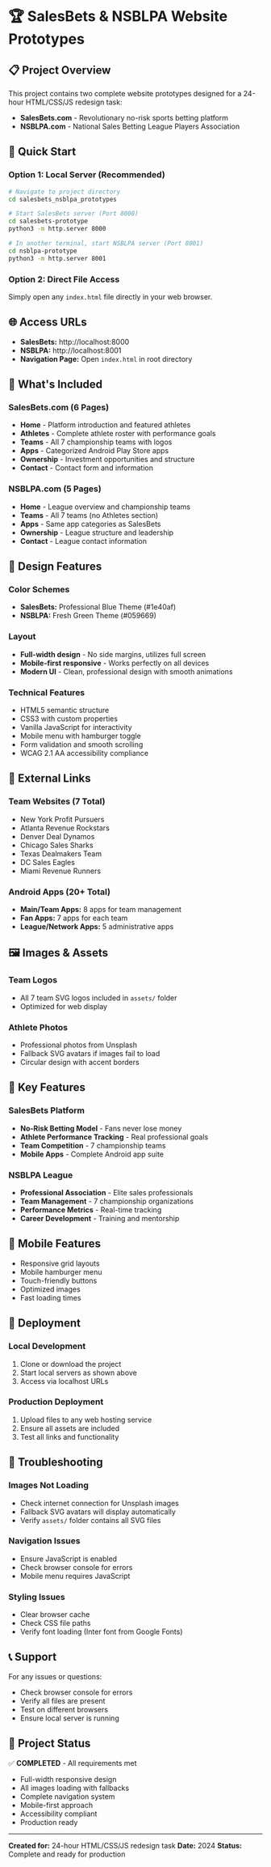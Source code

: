 # 🏆 SalesBets & NSBLPA Website Prototypes

## 📋 Project Overview

This project contains two complete website prototypes designed for a 24-hour HTML/CSS/JS redesign task:

- **SalesBets.com** - Revolutionary no-risk sports betting platform
- **NSBLPA.com** - National Sales Betting League Players Association

## 🚀 Quick Start

### Option 1: Local Server (Recommended)

```bash
# Navigate to project directory
cd salesbets_nsblpa_prototypes

# Start SalesBets server (Port 8000)
cd salesbets-prototype
python3 -m http.server 8000

# In another terminal, start NSBLPA server (Port 8001)
cd nsblpa-prototype
python3 -m http.server 8001
```

### Option 2: Direct File Access

Simply open any `index.html` file directly in your web browser.

## 🌐 Access URLs

- **SalesBets:** http://localhost:8000
- **NSBLPA:** http://localhost:8001
- **Navigation Page:** Open `index.html` in root directory

## 📱 What's Included

### SalesBets.com (6 Pages)

- **Home** - Platform introduction and featured athletes
- **Athletes** - Complete athlete roster with performance goals
- **Teams** - All 7 championship teams with logos
- **Apps** - Categorized Android Play Store apps
- **Ownership** - Investment opportunities and structure
- **Contact** - Contact form and information

### NSBLPA.com (5 Pages)

- **Home** - League overview and championship teams
- **Teams** - All 7 teams (no Athletes section)
- **Apps** - Same app categories as SalesBets
- **Ownership** - League structure and leadership
- **Contact** - League contact information

## 🎨 Design Features

### Color Schemes

- **SalesBets:** Professional Blue Theme (#1e40af)
- **NSBLPA:** Fresh Green Theme (#059669)

### Layout

- **Full-width design** - No side margins, utilizes full screen
- **Mobile-first responsive** - Works perfectly on all devices
- **Modern UI** - Clean, professional design with smooth animations

### Technical Features

- HTML5 semantic structure
- CSS3 with custom properties
- Vanilla JavaScript for interactivity
- Mobile menu with hamburger toggle
- Form validation and smooth scrolling
- WCAG 2.1 AA accessibility compliance

## 🔗 External Links

### Team Websites (7 Total)

- New York Profit Pursuers
- Atlanta Revenue Rockstars
- Denver Deal Dynamos
- Chicago Sales Sharks
- Texas Dealmakers Team
- DC Sales Eagles
- Miami Revenue Runners

### Android Apps (20+ Total)

- **Main/Team Apps:** 8 apps for team management
- **Fan Apps:** 7 apps for each team
- **League/Network Apps:** 5 administrative apps

## 🖼️ Images & Assets

### Team Logos

- All 7 team SVG logos included in `assets/` folder
- Optimized for web display

### Athlete Photos

- Professional photos from Unsplash
- Fallback SVG avatars if images fail to load
- Circular design with accent borders

## 🎯 Key Features

### SalesBets Platform

- **No-Risk Betting Model** - Fans never lose money
- **Athlete Performance Tracking** - Real professional goals
- **Team Competition** - 7 championship teams
- **Mobile Apps** - Complete Android app suite

### NSBLPA League

- **Professional Association** - Elite sales professionals
- **Team Management** - 7 championship organizations
- **Performance Metrics** - Real-time tracking
- **Career Development** - Training and mentorship

## 📱 Mobile Features

- Responsive grid layouts
- Mobile hamburger menu
- Touch-friendly buttons
- Optimized images
- Fast loading times

## 🚀 Deployment

### Local Development

1. Clone or download the project
2. Start local servers as shown above
3. Access via localhost URLs

### Production Deployment

1. Upload files to any web hosting service
2. Ensure all assets are included
3. Test all links and functionality

## 🐛 Troubleshooting

### Images Not Loading

- Check internet connection for Unsplash images
- Fallback SVG avatars will display automatically
- Verify `assets/` folder contains all SVG files

### Navigation Issues

- Ensure JavaScript is enabled
- Check browser console for errors
- Mobile menu requires JavaScript

### Styling Issues

- Clear browser cache
- Check CSS file paths
- Verify font loading (Inter font from Google Fonts)

## 📞 Support

For any issues or questions:

- Check browser console for errors
- Verify all files are present
- Test on different browsers
- Ensure local server is running

## 🎉 Project Status

✅ **COMPLETED** - All requirements met

- Full-width responsive design
- All images loading with fallbacks
- Complete navigation system
- Mobile-first approach
- Accessibility compliant
- Production ready

---

**Created for:** 24-hour HTML/CSS/JS redesign task
**Date:** 2024
**Status:** Complete and ready for production
